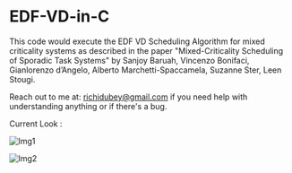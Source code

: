 # EDF-VD-in-C
This code would execute the EDF VD Scheduling Algorithm for mixed criticality systems as described in the paper "Mixed-Criticality Scheduling of Sporadic Task Systems" by Sanjoy Baruah, Vincenzo Bonifaci, Gianlorenzo d’Angelo, Alberto Marchetti-Spaccamela, Suzanne Ster, Leen Stougi.

Reach out to me at: richidubey@gmail.com if you need help with understanding anything or if there's a bug. 


Current Look :

![Img1](./img1.png)


![Img2](./img2.png)

